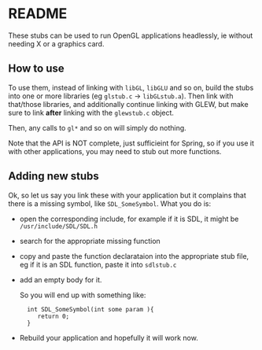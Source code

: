 # README

These stubs can be used to run OpenGL applications headlessly, ie without
needing X or a graphics card.


## How to use

To use them, instead of linking with `libGL`, `libGLU` and so on,
build the stubs into one or more libraries (eg `glstub.c` -> `libGLstub.a`).
Then link with that/those libraries, and additionally continue linking
with GLEW, but make sure to link __after__ linking with the `glewstub.c` object.

Then, any calls to `gl*` and so on will simply do nothing.

Note that the API is NOT complete, just sufficieint for Spring,
so if you use it with other applications, you may need to stub out
more functions.


## Adding new stubs

Ok, so let us say you link these with your application but it complains that
there is a missing symbol, like `SDL_SomeSymbol`.
What you do is:

* open the corresponding include, for example if it is SDL,
	it might be `/usr/include/SDL/SDL.h`
* search for the appropriate missing function
* copy and paste the function declarataion into the appropriate stub file,
	eg if it is an SDL function, paste it into `sdlstub.c`
* add an empty body for it.

	So you will end up with something like:

		int SDL_SomeSymbol(int some param ){
		   return 0;
		}

* Rebuild your application and hopefully it will work now.

